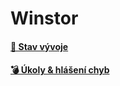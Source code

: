 # Winstor

#### [🎯 Stav vývoje](https://github.com/orgs/WinstorApps/projects/2)
#### [💣 Úkoly & hlášení chyb](https://github.com/WinstorApps/winstor/issues)
